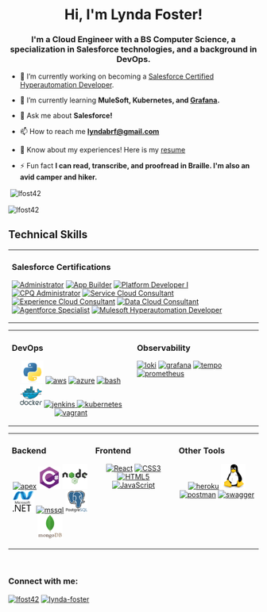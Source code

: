 <h1 align="center">Hi, I'm Lynda Foster!</h1>
<h3 align="center">I'm a Cloud Engineer with a BS Computer Science, a specialization in Salesforce technologies, and a background in DevOps.</h3>

- 🔭 I’m currently working on becoming a [Salesforce Certified Hyperautomation Developer](https://trailhead.salesforce.com). 

- 🌱 I’m currently learning **MuleSoft, Kubernetes, and [Grafana](https://github.com/lfost42/grafana-notes).**

<!-- - 👨‍💻 All of my projects are available in [my portfolio](https://lfost42-portfolio.netlify.app) -->

<!-- - 📝 I regularly write articles on my [.NET Blog](https://lfost42-blog.herokuapp.com) -->

- 💬 Ask me about **Salesforce!**

- 📫 How to reach me **lyndabrf@gmail.com**

- 📄 Know about my experiences! Here is my [resume](https://lfost42-portfolio.netlify.app/images/LyndaFoster_resume.pdf)

- ⚡ Fun fact **I can read, transcribe, and proofread in Braille. I'm also an avid camper and hiker.**

<p>&nbsp;<img align="center" src="https://github-readme-stats.vercel.app/api?username=lfost42&show_icons=true&locale=en" alt="lfost42" /></p>

<p><img align="center" src="https://github-readme-streak-stats.herokuapp.com/?user=lfost42&" alt="lfost42" /></p>

## Technical Skills 
<table>
	<tr><td valign="top" width="25%">

### Salesforce Certifications
<p>
	<a href="https://trailhead.salesforce.com/en/credentials/certification-detail-print/?searchString=uphGFpGctFe5c6Ebap2rFTg/y2MdGlocw/WisXXReyV8nW5p/nEoVwZLPnrx55TP" target="_blank" rel="noreferrer"><img src="https://developer.salesforce.com/resources2/certification-site/images/Certifications-logo/Administrator.png" alt="Administrator" width="100" height="100"/></a>
 	<a href="https://trailhead.salesforce.com/en/credentials/certification-detail-print/?searchString=uphGFpGctFe5c6Ebap2rFTg/y2MdGlocw/WisXXReyV8nW5p/nEoVwZLPnrx55TP" target="_blank" rel="noreferrer"><img src="https://developer.salesforce.com/resources2/certification-site/images/Certifications-logo/Platform-App-Builder.png" alt="App Builder" width="100" height="100"/></a>
	<a href="https://trailhead.salesforce.com/en/credentials/certification-detail-print/?searchString=uphGFpGctFe5c6Ebap2rFTg/y2MdGlocw/WisXXReyV8nW5p/nEoVwZLPnrx55TP" target="_blank" rel="noreferrer"><img src="https://developer.salesforce.com/resources2/certification-site/images/Certifications-logo/Platform-Developer-I.png" alt="Platform Developer I" width="100" height="100"/></a>
	<a href="https://trailhead.salesforce.com/en/credentials/certification-detail-print/?searchString=uphGFpGctFe5c6Ebap2rFTg/y2MdGlocw/WisXXReyV8nW5p/nEoVwZLPnrx55TP" target="_blank" rel="noreferrer"><img src="https://developer.salesforce.com/resources2/certification-site/images/Certifications-logo/CPQ-Specialist.png" alt="CPQ Administrator" width="100" height="100"/></a>
	<a href="https://trailhead.salesforce.com/en/credentials/certification-detail-print/?searchString=uphGFpGctFe5c6Ebap2rFTg/y2MdGlocw/WisXXReyV8nW5p/nEoVwZLPnrx55TP" target="_blank" rel="noreferrer"><img src="https://developer.salesforce.com/resources2/certification-site/images/Certifications-logo/Service-Cloud-Consultant.png" alt="Service Cloud Consultant" width="100" height="100"/></a>
	<a href="https://trailhead.salesforce.com/en/credentials/certification-detail-print/?searchString=uphGFpGctFe5c6Ebap2rFTg/y2MdGlocw/WisXXReyV8nW5p/nEoVwZLPnrx55TP" target="_blank" rel="noreferrer"><img src="https://developer.salesforce.com/resources2/certification-site/images/Certifications-logo/Experience-Cloud-Consultant.png" alt="Experience Cloud Consultant" width="100" height="100"/></a>
	<a href="https://trailhead.salesforce.com/en/credentials/certification-detail-print/?searchString=uphGFpGctFe5c6Ebap2rFTg/y2MdGlocw/WisXXReyV8nW5p/nEoVwZLPnrx55TP" target="_blank" rel="noreferrer"><img src="https://developer.salesforce.com/resources2/certification-site/images/Certifications-logo/datacloudconsultant.png" alt="Data Cloud Consultant" width="100" height="100"/></a>
	<a href="https://trailhead.salesforce.com/en/credentials/certification-detail-print/?searchString=uphGFpGctFe5c6Ebap2rFTg/y2MdGlocw/WisXXReyV8nW5p/nEoVwZLPnrx55TP" target="_blank" rel="noreferrer"><img src="https://developer.salesforce.com/resources2/certification-site/images/Certifications-logo/2025-02_Badge_SF-Certified_Agentforce-Specialist_High-Res.png" alt="Agentforce Specialist" width="100" height="100"/></a>
	<a href="https://trailhead.salesforce.com/en/credentials/certification-detail-print/?searchString=uphGFpGctFe5c6Ebap2rFTg/y2MdGlocw/WisXXReyV8nW5p/nEoVwZLPnrx55TP" target="_blank" rel="noreferrer"><img src="https://developer.salesforce.com/resources2/certification-site/images/2024/2024-02_SF-Cert-Badge_Hyperautomation-Specialist.svg" alt="Mulesoft Hyperautomation Developer" width="100" height="100"/></a>
</p></td></div>
</tr>
</table>

<table>
	<tr><td valign="top" width="25%">

### DevOps
<div align="center">
	<p><a href="https://www.python.org/" target="_blank" rel="noreferrer"><img src="https://raw.githubusercontent.com/devicons/devicon/master/icons/python/python-original.svg" alt="python" width="45" height="45" /></a>
	<a href="https://aws.amazon.com" target="_blank" rel="noreferrer"> 
	<img src="https://logos-world.net/wp-content/uploads/2021/08/Amazon-Web-Services-AWS-Logo-700x394.png" alt="aws" width="45" height="45"/></a>
	<a href="https://azure.microsoft.com/en-in/" target="_blank" rel="noreferrer"> 
	<img src="https://www.vectorlogo.zone/logos/microsoft_azure/microsoft_azure-icon.svg" alt="azure" width="40" height="40"/></a> 
	<a href="https://www.gnu.org/software/bash/" target="_blank" rel="noreferrer"><img src="https://d33wubrfki0l68.cloudfront.net/a49c5f63d431650c696cfd10cb70c880726281df/c9f07/img/logo.png" alt="bash" width="45" height="45"/></a> 
	<a href="https://www.docker.com/" target="_blank" rel="noreferrer"><img src="https://raw.githubusercontent.com/devicons/devicon/master/icons/docker/docker-original-wordmark.svg" alt="docker" width="45" height="45"/></a> 
	<a href="https://www.jenkins.io" target="_blank" rel="noreferrer"><img src="https://www.vectorlogo.zone/logos/jenkins/jenkins-icon.svg" alt="jenkins" width="45" height="45"/></a><a href="https://kubernetes.io" target="_blank" rel="noreferrer"> <img src="https://www.vectorlogo.zone/logos/kubernetes/kubernetes-icon.svg" alt="kubernetes" width="45" height="45"/></a> 
	<a href="https://www.vagrantup.com/" target="_blank" rel="noreferrer"><img src="https://www.vectorlogo.zone/logos/vagrantup/vagrantup-icon.svg" alt="vagrant" width="45" height="45"/></a> 
</p></td></div>
<td valign="top" width="25%">

### Observability
<p>
	<a href="https://grafana.com" target="_blank" rel="noreferrer"><img src="https://grafana.com/media/docs/loki/logo-grafana-loki.png" alt="loki" width="45" height="45"/></a>
	<a href="https://grafana.com" target="_blank" rel="noreferrer"><img src="https://www.vectorlogo.zone/logos/grafana/grafana-icon.svg" alt="grafana" width="45" height="45"/></a>
 	<a href="https://grafana.com" target="_blank" rel="noreferrer"><img src="https://rudimartinsen.com/img/tempo-logo.png" alt="tempo" width="45" height="45"/></a>
	<a href="https://grafana.com" target="_blank" rel="noreferrer"><img src="https://cdn.iconscout.com/icon/free/png-256/free-prometheus-282488.png" alt="prometheus" width="45" height="45"/></a>
</p></td></div>

</tr>
</table>

<table>
	<tr><td valign="top" width="25%">

### Backend
<div align="center"><p>
	<a href="https://developer.salesforce.com/docs/atlas.en-us.apexcode.meta/apexcode/apex_dev_guide.htm" target="_blank" rel="noreferrer"><img src="https://blog.secureflag.com/assets/images/secureflag-apex-logo.png" alt="apex" width="45" height="45" /></a>
	<a href="https://www.w3schools.com/cs/" target="_blank rel="noreferrer"><img src="https://raw.githubusercontent.com/devicons/devicon/master/icons/csharp/csharp-original.svg" alt="csharp" width="45" height="45" /></a>
	<a href="https://nodejs.org" target="_blank" rel="noreferrer"><img src="https://raw.githubusercontent.com/devicons/devicon/master/icons/nodejs/nodejs-original-wordmark.svg" alt="nodejs" width="50" height="50"/></a>
	<a href="https://dotnet.microsoft.com/" target="_blank" rel="noreferrer"><img src="https://raw.githubusercontent.com/devicons/devicon/master/icons/dot-net/dot-net-original-wordmark.svg" alt="dotnet" width="45" height="45" /></a> 
	<a href="https://www.microsoft.com/en-us/sql-server" target="_blank" rel="noreferrer"><img src="https://upload.wikimedia.org/wikipedia/de/thumb/8/8c/Microsoft_SQL_Server_Logo.svg/330px-Microsoft_SQL_Server_Logo.svg.png" alt="mssql" width="45" height="45" /></a> 
	<a href="https://www.postgresql.org" target="_blank" rel="noreferrer"><img src="https://raw.githubusercontent.com/devicons/devicon/master/icons/postgresql/postgresql-original-wordmark.svg" alt="postgresql" width="45" height="45" /></a>
	<a href="https://www.mongodb.com/" target="_blank" rel="noreferrer"><img src="https://raw.githubusercontent.com/devicons/devicon/master/icons/mongodb/mongodb-original-wordmark.svg" alt="mongodb" width="50" height="50"/></a> 
</p></td></div>

<td valign="top" width="25%">

### Frontend  
<div align="center"> <p> 
	<a href="https://react.dev/" target="_blank" rel="noreferrer"><img src="https://profilinator.rishav.dev/skills-assets/react-original-wordmark.svg" alt="React" width="50" height="50"/></a>
	<a href="" target="_blank" rel="noreferrer"><img src="https://profilinator.rishav.dev/skills-assets/css3-original-wordmark.svg" alt="CSS3" width="50" height="50"/></a>
	<a href="" target="_blank" rel="noreferrer"><img src="https://profilinator.rishav.dev/skills-assets/html5-original-wordmark.svg" alt="HTML5" width="50" height="50"/></a>
	<a href="" target="_blank" rel="noreferrer"><img src="https://profilinator.rishav.dev/skills-assets/javascript-original.svg" alt="JavaScript" width="50" height="50"/></a>
</p></td></div>

<td valign="top" width="25%"></div>

### Other Tools
<div align="center"> <p>
	<a href="https://heroku.com" target="_blank" rel="noreferrer"><img src="https://www.vectorlogo.zone/logos/heroku/heroku-icon.svg" alt="heroku" width="40" height="40" /></a>
	<a href="https://www.linux.org/" target="_blank" rel="noreferrer"><img src="https://raw.githubusercontent.com/devicons/devicon/master/icons/linux/linux-original.svg" alt="linux" width="50" height="50" /></a> 
	<a href="https://postman.com" target="_blank" rel="noreferrer"><img src="https://www.vectorlogo.zone/logos/getpostman/getpostman-icon.svg" alt="postman" width="50" height="50" /></a>
	<a href="https://swagger.io" target="_blank" rel="noreferrer"><img src="https://cdn.icon-icons.com/icons2/2107/PNG/512/file_type_swagger_icon_130134.png" alt="swagger" width="50" height="50" /></a>
</p></td></div>
</tr>
</table>
<br/>

<h3 align="left">Connect with me:</h3>
<p align="left">
<a href="https://twitter.com/lfost42" target="blank"><img align="center" src="https://raw.githubusercontent.com/rahuldkjain/github-profile-readme-generator/master/src/images/icons/Social/twitter.svg" alt="lfost42" height="30" width="30" /></a>
<a href="https://linkedin.com/in/lynda-foster" target="blank"><img align="center" src="https://raw.githubusercontent.com/rahuldkjain/github-profile-readme-generator/master/src/images/icons/Social/linked-in-alt.svg" alt="lynda-foster" height="30" width="30" /></a>
</p>
